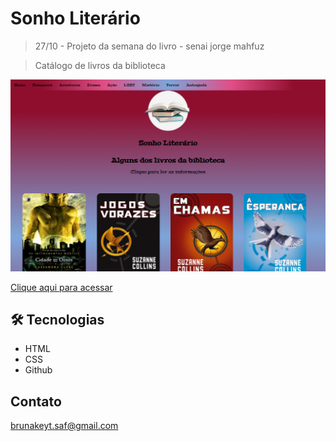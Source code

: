 # Sonho Literário

> 27/10 - Projeto da semana do livro - senai jorge mahfuz

> Catálogo de livros da biblioteca

![booksdream-index](./preview.png)

[Clique aqui para acessar](https://brunakeyt.github.io/sonho-literario/)

## 🛠 Tecnologias
- HTML
- CSS
- Github

## Contato
brunakeyt.saf@gmail.com
